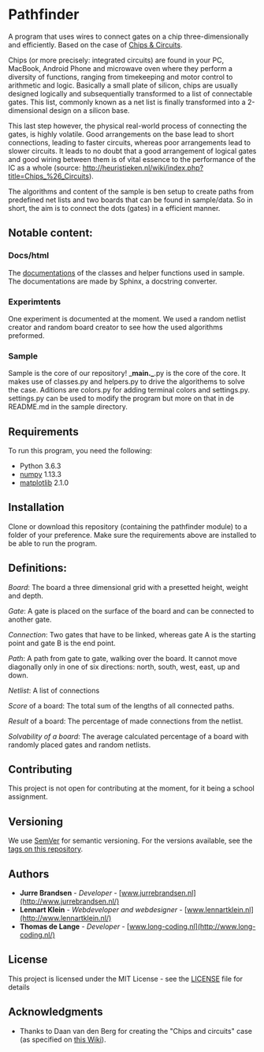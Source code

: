 # Pathfinder

A program that uses wires to connect gates on a chip three-dimensionally and efficiently. Based on the case of [Chips & Circuits](http://heuristieken.nl/wiki/index.php?title=Chips_%26_Circuits).

Chips (or more precisely: integrated circuits) are found in your PC, MacBook, Android Phone and microwave oven where they perform a diversity of functions, ranging from timekeeping and motor control to arithmetic and logic. Basically a small plate of silicon, chips are usually designed logically and subsequentially transformed to a list of connectable gates. This list, commonly known as a net list is finally transformed into a 2-dimensional design on a silicon base.

This last step however, the physical real-world process of connecting the gates, is highly volatile. Good arrangements on the base lead to short connections, leading to faster circuits, whereas poor arrangements lead to slower circuits. It leads to no doubt that a good arrangement of logical gates and good wiring between them is of vital essence to the performance of the IC as a whole (source: http://heuristieken.nl/wiki/index.php?title=Chips_%26_Circuits).

The algorithms and content of the sample is ben setup to create paths from predefined net lists and two boards that can be found in sample/data. So in short, the aim is to connect the dots (gates) in a efficient manner.

## Notable content:

### Docs/html
The [documentations](https://lennartjklein.github.io/pathfinder/) of the classes and helper functions used in sample. The documentations are made by Sphinx, a docstring converter.

### Experimtents
One experiment is documented at the moment. We used a random netlist creator and random board creator to see how the used algorithms preformed.

### Sample
Sample is the core of our repository! \___main.\___.py is the core of the core. It makes use of classes.py and helpers.py to drive the algorithems to solve the case.
Aditions are colors.py for adding terminal colors and settings.py. settings.py can be used to modify the program but more on that in de README.md in the sample directory.

## Requirements
To run this program, you need the following:

* Python 3.6.3
* [numpy](http://www.numpy.org/) 1.13.3
* [matplotlib](https://matplotlib.org/index.html) 2.1.0

## Installation

Clone or download this repository (containing the pathfinder module) to a folder of your preference. Make sure the requirements above are installed to be able to run the program.

## Definitions:
*Board*: The board a three dimensional grid with a presetted height, weight and depth.

*Gate*: A gate is placed on the surface of the board and can be connected to another gate.

*Connection*: Two gates that have to be linked, whereas gate A is the starting point and gate B is the end point.

*Path*: A path from gate to gate, walking over the board. It cannot move diagonally only in one of six directions: north, south, west, east, up and down. 

*Netlist*: A list of connections

*Score* of a board: The total sum of the lengths of all connected paths.

*Result* of a board: The percentage of made connections from the netlist.

*Solvability of a board*: The average calculated percentage of a board with randomly placed gates and random netlists.

## Contributing

This project is not open for contributing at the moment, for it being a school assignment.

## Versioning

We use [SemVer](http://semver.org/) for semantic versioning. For the versions available, see the [tags on this repository](https://github.com/LennartJKlein/chips-circuits/tags).

## Authors

* **Jurre Brandsen** - *Developer* - [www.jurrebrandsen.nl](http://www.jurrebrandsen.nl/)
* **Lennart Klein** - *Webdeveloper and webdesigner* - [www.lennartklein.nl](http://www.lennartklein.nl/)
* **Thomas de Lange** - *Developer* - [www.long-coding.nl](http://www.long-coding.nl/)

## License

This project is licensed under the MIT License - see the [LICENSE](LICENSE) file for details

## Acknowledgments

* Thanks to Daan van den Berg for creating the "Chips and circuits" case (as specified on [this Wiki](http://heuristieken.nl/wiki/index.php?title=Chips_%26_Circuits)).
